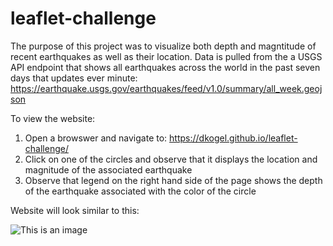 # leaflet-challenge
The purpose of this project was to visualize both depth and magntitude of recent earthquakes as well as their location. Data is pulled from the a USGS API endpoint that shows all earthquakes across the world in the past seven days that updates ever minute: https://earthquake.usgs.gov/earthquakes/feed/v1.0/summary/all_week.geojson

To view the website:

1. Open a browswer and navigate to: https://dkogel.github.io/leaflet-challenge/
1. Click on one of the circles and observe that it displays the location and magnitude of the associated earthquake
1. Observe that legend on the right hand side of the page shows the depth of the earthquake associated with the color of the circle

Website will look similar to this:

![This is an image](images/website_screenshot)


